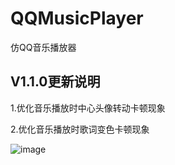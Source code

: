 # QQMusicPlayer
仿QQ音乐播放器

## V1.1.0更新说明

1.优化音乐播放时中心头像转动卡顿现象

2.优化音乐播放时歌词变色卡顿现象


![image](https://github.com/hu670014125/QQMusicPlayer/raw/master/image.gif)
